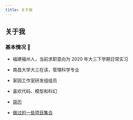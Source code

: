 ```yaml
---
title: 关于我
---
```


## 关于我

### 基本情况 🤖

- 福建福州人，当前求职意向为 2020 年大三下学期日常实习
- 南昌大学大三在读，管理科学专业
- 家园工作室研发组组员
- 喜欢代码、模型和科幻

- [简历](https://resume.linbudu.top)
- [做过的一些项目集合](https://github.com/linbudu599/Collections)
